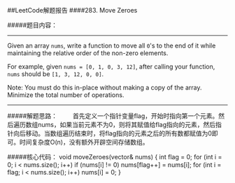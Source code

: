 ##LeetCode解题报告
####283. Move Zeroes

#####题目内容：
***
Given an array `nums`, write a function to move all `0`'s to the end of it while maintaining the relative order of the non-zero elements.

For example, given `nums = [0, 1, 0, 3, 12]`, after calling your function, `nums` should be `[1, 3, 12, 0, 0]`.

Note:
You must do this in-place without making a copy of the array.
Minimize the total number of operations.
***
#####解题思路：
&#160;&#160;&#160;&#160;&#160;&#160;&#160;&#160;首先定义一个指针变量flag，开始时指向第一个元素。然后遍历数组nums，如果当前元素不为0，则将其赋值给flag指向的元素，然后指针向后移动。当数组遍历结束时，将flag指向的元素之后的所有数都赋值为0即可。时间复杂度O(n)，没有额外开辟空间存储数组。

#####核心代码：
	void moveZeroes(vector<int>& nums) 
    {
        int flag = 0;
        for (int i = 0; i < nums.size(); i++)
            if (nums[i] != 0)
                nums[flag++] = nums[i];
        for (int i = flag; i < nums.size(); i++)
            nums[i] = 0;
    }